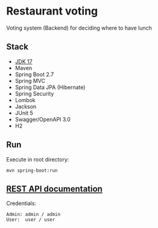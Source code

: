 # Restaurant voting
Voting system (Backend) for deciding where to have lunch


## Stack
- [JDK 17](http://jdk.java.net/17/)
- Maven
- Spring Boot 2.7
- Spring MVC
- Spring Data JPA (Hibernate)
- Spring Security
- Lombok
- Jackson
- JUnit 5
- Swagger/OpenAPI 3.0
- H2

## Run
Execute in root directory:
```
mvn spring-boot:run
```

## [REST API documentation](https://vadim-miheev.github.io/restaurant-voting/heroku_redirect/)  
Credentials:
```
Admin: admin / admin
User:  user / user
```